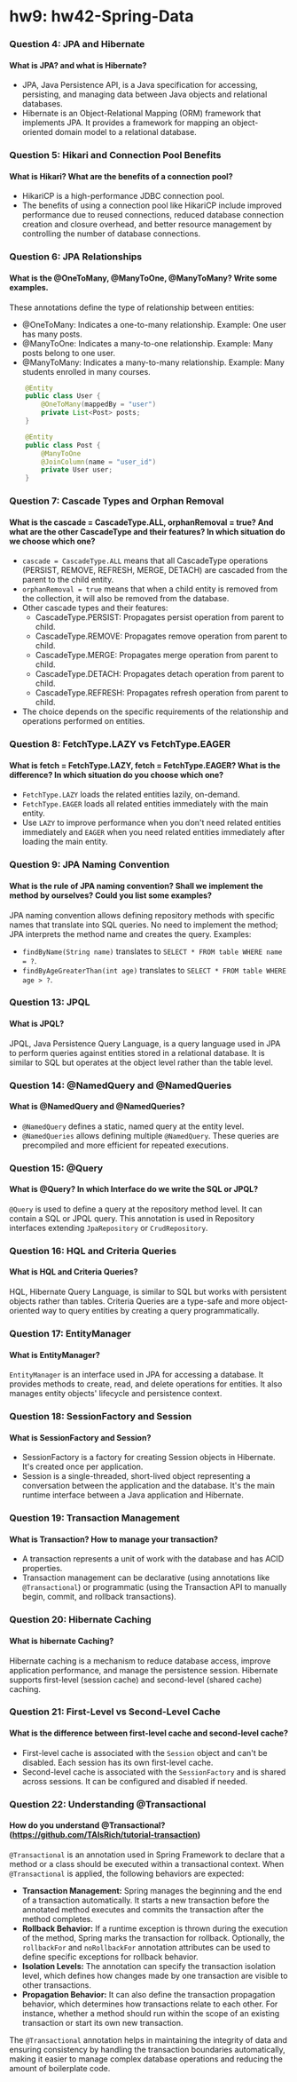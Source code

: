 # hw9: hw42-Spring-Data

### Question 4: JPA and Hibernate
#### What is JPA? and what is Hibernate?
 
- JPA, Java Persistence API, is a Java specification for accessing, persisting, and managing data between Java objects and relational databases. 
- Hibernate is an Object-Relational Mapping (ORM) framework that implements JPA. It provides a framework for mapping an object-oriented domain model to a relational database.

### Question 5: Hikari and Connection Pool Benefits
#### What is Hikari? What are the benefits of a connection pool?
 
- HikariCP is a high-performance JDBC connection pool. 
- The benefits of using a connection pool like HikariCP include improved performance due to reused connections, reduced database connection creation and closure overhead, and better resource management by controlling the number of database connections.

### Question 6: JPA Relationships
#### What is the @OneToMany, @ManyToOne, @ManyToMany? Write some examples.
 
These annotations define the type of relationship between entities:
- @OneToMany: Indicates a one-to-many relationship. Example: One user has many posts.
- @ManyToOne: Indicates a many-to-one relationship. Example: Many posts belong to one user.
- @ManyToMany: Indicates a many-to-many relationship. Example: Many students enrolled in many courses.
```java
    @Entity
    public class User {
        @OneToMany(mappedBy = "user")
        private List<Post> posts;
    }

    @Entity
    public class Post {
        @ManyToOne
        @JoinColumn(name = "user_id")
        private User user;
    }
```

### Question 7: Cascade Types and Orphan Removal
#### What is the cascade = CascadeType.ALL, orphanRemoval = true? And what are the other CascadeType and their features? In which situation do we choose which one?
 
- `cascade = CascadeType.ALL` means that all CascadeType operations (PERSIST, REMOVE, REFRESH, MERGE, DETACH) are cascaded from the parent to the child entity.
- `orphanRemoval = true` means that when a child entity is removed from the collection, it will also be removed from the database.
- Other cascade types and their features:
  - CascadeType.PERSIST: Propagates persist operation from parent to child.
  - CascadeType.REMOVE: Propagates remove operation from parent to child.
  - CascadeType.MERGE: Propagates merge operation from parent to child.
  - CascadeType.DETACH: Propagates detach operation from parent to child.
  - CascadeType.REFRESH: Propagates refresh operation from parent to child.
- The choice depends on the specific requirements of the relationship and operations performed on entities.

### Question 8: FetchType.LAZY vs FetchType.EAGER
#### What is fetch = FetchType.LAZY, fetch = FetchType.EAGER? What is the difference? In which situation do you choose which one?
 
- `FetchType.LAZY` loads the related entities lazily, on-demand. 
- `FetchType.EAGER` loads all related entities immediately with the main entity. 
- Use `LAZY` to improve performance when you don't need related entities immediately and `EAGER` when you need related entities immediately after loading the main entity.

### Question 9: JPA Naming Convention
#### What is the rule of JPA naming convention? Shall we implement the method by ourselves? Could you list some examples?
 
JPA naming convention allows defining repository methods with specific names that translate into SQL queries. No need to implement the method; JPA interprets the method name and creates the query. Examples:
- `findByName(String name)` translates to `SELECT * FROM table WHERE name = ?`.
- `findByAgeGreaterThan(int age)` translates to `SELECT * FROM table WHERE age > ?`.

### Question 13: JPQL
#### What is JPQL?
 
JPQL, Java Persistence Query Language, is a query language used in JPA to perform queries against entities stored in a relational database. It is similar to SQL but operates at the object level rather than the table level.

### Question 14: @NamedQuery and @NamedQueries
#### What is @NamedQuery and @NamedQueries?
 
- `@NamedQuery` defines a static, named query at the entity level. 
- `@NamedQueries` allows defining multiple `@NamedQuery`. These queries are precompiled and more efficient for repeated executions.

### Question 15: @Query
#### What is @Query? In which Interface do we write the SQL or JPQL?
 
`@Query` is used to define a query at the repository method level. It can contain a SQL or JPQL query. This annotation is used in Repository interfaces extending `JpaRepository` or `CrudRepository`.

### Question 16: HQL and Criteria Queries
#### What is HQL and Criteria Queries?
 
HQL, Hibernate Query Language, is similar to SQL but works with persistent objects rather than tables. Criteria Queries are a type-safe and more object-oriented way to query entities by creating a query programmatically.

### Question 17: EntityManager
#### What is EntityManager?
 
`EntityManager` is an interface used in JPA for accessing a database. It provides methods to create, read, and delete operations for entities. It also manages entity objects' lifecycle and persistence context.

### Question 18: SessionFactory and Session
#### What is SessionFactory and Session?
 
- SessionFactory is a factory for creating Session objects in Hibernate. It's created once per application. 
- Session is a single-threaded, short-lived object representing a conversation between the application and the database. It's the main runtime interface between a Java application and Hibernate.

### Question 19: Transaction Management
#### What is Transaction? How to manage your transaction?
 
- A transaction represents a unit of work with the database and has ACID properties. 
- Transaction management can be declarative (using annotations like `@Transactional`) or programmatic (using the Transaction API to manually begin, commit, and rollback transactions).

### Question 20: Hibernate Caching
#### What is hibernate Caching?
 
Hibernate caching is a mechanism to reduce database access, improve application performance, and manage the persistence session. Hibernate supports first-level (session cache) and second-level (shared cache) caching.

### Question 21: First-Level vs Second-Level Cache
#### What is the difference between first-level cache and second-level cache?
 
- First-level cache is associated with the `Session` object and can't be disabled. Each session has its own first-level cache. 
- Second-level cache is associated with the `SessionFactory` and is shared across sessions. It can be configured and disabled if needed.

### Question 22: Understanding @Transactional
#### How do you understand @Transactional? (https://github.com/TAIsRich/tutorial-transaction)

`@Transactional` is an annotation used in Spring Framework to declare that a method or a class should be executed within a transactional context. When `@Transactional` is applied, the following behaviors are expected:
- **Transaction Management:** Spring manages the beginning and the end of a transaction automatically. It starts a new transaction before the annotated method executes and commits the transaction after the method completes.
- **Rollback Behavior:** If a runtime exception is thrown during the execution of the method, Spring marks the transaction for rollback. Optionally, the `rollbackFor` and `noRollbackFor` annotation attributes can be used to define specific exceptions for rollback behavior.
- **Isolation Levels:** The annotation can specify the transaction isolation level, which defines how changes made by one transaction are visible to other transactions.
- **Propagation Behavior:** It can also define the transaction propagation behavior, which determines how transactions relate to each other. For instance, whether a method should run within the scope of an existing transaction or start its own new transaction.

The `@Transactional` annotation helps in maintaining the integrity of data and ensuring consistency by handling the transaction boundaries automatically, making it easier to manage complex database operations and reducing the amount of boilerplate code.
